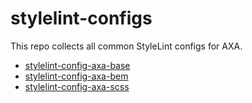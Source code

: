 # stylelint-configs

This repo collects all common StyleLint configs for AXA.

- [stylelint-config-axa-base](./packages/stylelint-config-axa-base)
- [stylelint-config-axa-bem](./packages/stylelint-config-axa-bem)
- [stylelint-config-axa-scss](./packages/stylelint-config-axa-scss)
